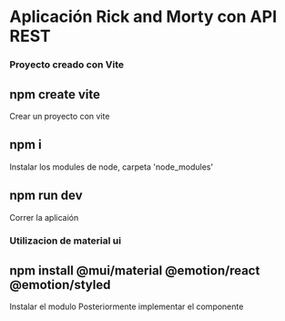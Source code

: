 # Aplicación Rick and Morty con API REST 

### Proyecto creado con Vite

## npm create vite
Crear un proyecto con vite

## npm i
Instalar los modules de node, carpeta 'node_modules'

## npm run dev
Correr la aplicaión

### Utilizacion de material ui 

## npm install @mui/material @emotion/react @emotion/styled
Instalar el modulo
Posteriormente implementar el componente